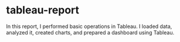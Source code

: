 # tableau-report

In this report, I performed basic operations in Tableau. I loaded data, analyzed it, created charts, and prepared a dashboard using Tableau.

